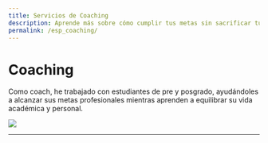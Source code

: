 ```yaml
---
title: Servicios de Coaching
description: Aprende más sobre cómo cumplir tus metas sin sacrificar tu bienestar
permalink: /esp_coaching/
---
```


# Coaching

Como coach, he trabajado con estudiantes de pre y posgrado, ayudándoles a alcanzar sus metas profesionales mientras aprenden a equilibrar su vida académica y personal.

<img align='center' src='/assets/images/esp_discover.png' >

---
<div data-iframe-width="150" data-iframe-height="270" data-share-badge-id="f7daf1ad-3ad2-4b49-b3b0-995bee037dd8" data-share-badge-host="https://www.credly.com"></div><script type="text/javascript" async src="//cdn.credly.com/assets/utilities/embed.js"></script>



